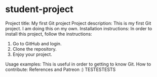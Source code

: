 # student-project

Project title: My first Git project
Project description: This is my first Git project. I am doing this on my own.
Installation instructions: In order to install this project, follow the instructions:
1. Go to GitHub and login. 
2. Clone the repository.
3. Enjoy your project.

Usage examples: This is useful in order to getting to know Git.
How to contribute: References and Patreon :)
TESTESTESTS
